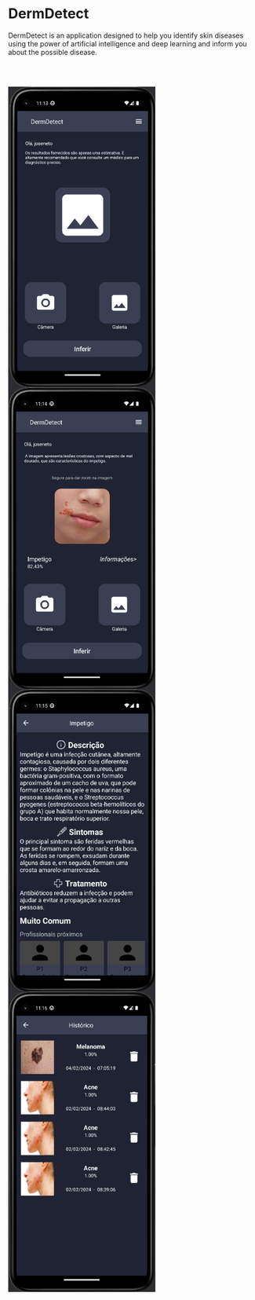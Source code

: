 # DermDetect
DermDetect is an application designed to help you identify skin diseases using the power of artificial intelligence and deep learning and inform you about the possible disease.

<br><br>

<img src="https://github.com/JoseCumaru/DermDetect/blob/main/img/cpt01_Home.png?raw=true" min-width="300px" max-width="300px" width="300px" align="left" margin-top="0%" alt="imgDerm">
<img src="https://github.com/JoseCumaru/DermDetect/blob/main/img/cpt_HomeAfter.png?raw=true" min-width="300px" max-width="300px" width="300px" align="left" margin-top="0%" alt="imgDerm">
<img src="https://github.com/JoseCumaru/DermDetect/blob/main/img/cpt_Info.png?raw=true" min-width="300px" max-width="300px" width="300px" align="left" margin-top="0%" alt="imgDerm">
<img src="https://github.com/JoseCumaru/DermDetect/blob/main/img/cpt_Hist.png?raw=true" min-width="300px" max-width="300px" width="300px" align="left" margin-top="0%" alt="imgDerm">


